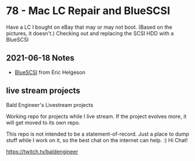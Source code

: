 # 78 - Mac LC Repair and BlueSCSI
Have a LC I bought on eBay that may or may not boot. (Based on the pictures, it doesn't.) Checking out and replacing the SCSI HDD with a BlueSCSI

## 2021-06-18 Notes
* [BlueSCSI](https://github.com/erichelgeson/BlueSCSI) from Eric Helgeson


## live stream projects
 Bald Engineer's Livestream projects

Working repo for projects while I live stream. If the project evolves more, it will get moved to its own repo.

This repo is not intended to be a statement-of-record. Just a place to dump stuff while I work on it, so the best chat on the internet can help. :) Hi Chat!

https://twitch.tv/baldengineer